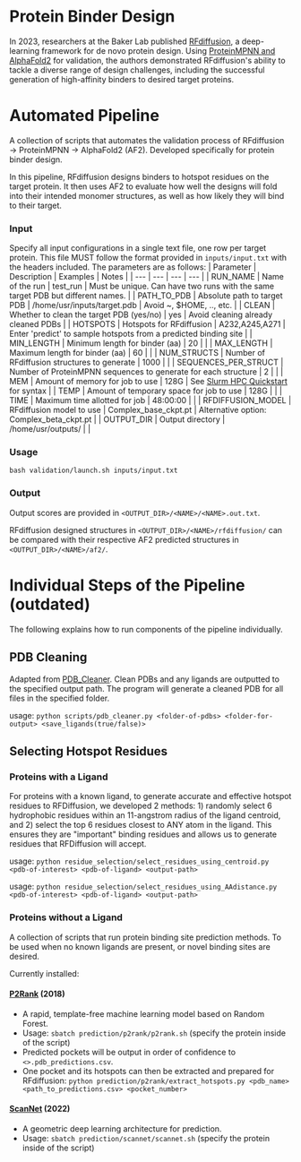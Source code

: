 # Protein Binder Design

In 2023, researchers at the Baker Lab published [RFdiffusion](https://github.com/RosettaCommons/RFdiffusion), a deep-learning framework for de novo protein design. Using [ProteinMPNN and AlphaFold2](https://github.com/nrbennet/dl_binder_design) for validation, the authors demonstrated RFdiffusion's ability to tackle a diverse range of design challenges, including the successful generation of high-affinity binders to desired target proteins.

# Automated Pipeline

A collection of scripts that automates the validation process of RFdiffusion &#8594; ProteinMPNN &#8594; AlphaFold2 (AF2). Developed specifically for protein binder design.

In this pipeline, RFdiffusion designs binders to hotspot residues on the target protein. It then uses AF2 to evaluate how well the designs will fold into their intended monomer structures, as well as how likely they will bind to their target.
 
### Input
Specify all input configurations in a single text file, one row per target protein. This file MUST follow the format provided in `inputs/input.txt` with the headers included. The parameters are as follows:
| Parameter | Description | Examples | Notes |
| --- | --- | --- | --- |
| RUN_NAME | Name of the run | test_run | Must be unique. Can have two runs with the same target PDB but different names. |
| PATH_TO_PDB | Absolute path to target PDB | /home/usr/inputs/target.pdb | Avoid ~, $HOME, .., etc. |
| CLEAN | Whether to clean the target PDB (yes/no) | yes | Avoid cleaning already cleaned PDBs |
| HOTSPOTS | Hotspots for RFdiffusion | A232,A245,A271 | Enter 'predict' to sample hotspots from a predicted binding site |
| MIN_LENGTH | Minimum length for binder (aa) | 20 | |
| MAX_LENGTH | Maximum length for binder (aa) | 60 | |
| NUM_STRUCTS | Number of RFdiffusion structures to generate  | 1000 | |
| SEQUENCES_PER_STRUCT | Number of ProteinMPNN sequences to generate for each structure | 2 | |
| MEM | Amount of memory for job to use | 128G | See [Slurm HPC Quickstart](https://hpc.ccm.sickkids.ca/w/index.php/Slurm_HPC_Quickstart) for syntax |
| TEMP | Amount of temporary space for job to use | 128G | |
| TIME | Maximum time allotted for job | 48:00:00 | |
| RFDIFFUSION_MODEL | RFdiffusion model to use | Complex_base_ckpt.pt | Alternative option: Complex_beta_ckpt.pt |
| OUTPUT_DIR | Output directory | /home/usr/outputs/ | |
 
### Usage
```
bash validation/launch.sh inputs/input.txt
```
### Output
Output scores are provided in `<OUTPUT_DIR>/<NAME>/<NAME>.out.txt`.

RFdiffusion designed structures in `<OUTPUT_DIR>/<NAME>/rfdiffusion/` can be compared with their respective AF2 predicted structures in `<OUTPUT_DIR>/<NAME>/af2/`.

# Individual Steps of the Pipeline (outdated)

The following explains how to run components of the pipeline individually.

## PDB Cleaning
Adapted from [PDB_Cleaner](https://github.com/LePingKYXK/PDB_cleaner). Clean PDBs and any ligands are outputted to the specified output path. The program will generate a cleaned PDB for all files in the specified folder.

usage: `python scripts/pdb_cleaner.py <folder-of-pdbs> <folder-for-output> <save_ligands(true/false)>`

## Selecting Hotspot Residues

### Proteins with a Ligand
For proteins with a known ligand, to generate accurate and effective hotspot residues to RFDiffusion, we developed 2 methods: 1) randomly select 6 hydrophobic residues within an 11-angstrom radius of the ligand centroid, and 2) select the top 6 residues closest to ANY atom in the ligand. This ensures they are "important" binding residues and allows us to generate residues that RFDiffusion will accept.

usage: `python residue_selection/select_residues_using_centroid.py <pdb-of-interest> <pdb-of-ligand> <output-path>`

usage: `python residue_selection/select_residues_using_AAdistance.py <pdb-of-interest> <pdb-of-ligand> <output-path>`

### Proteins without a Ligand

A collection of scripts that run protein binding site prediction methods. To be used when no known ligands are present, or novel binding sites are desired.

Currently installed:
#### [P2Rank](https://github.com/rdk/p2rank) (2018)
* A rapid, template-free machine learning model based on Random Forest.
* Usage: `sbatch prediction/p2rank/p2rank.sh` (specify the protein inside of the script)
* Predicted pockets will be output in order of confidence to `<>.pdb_predictions.csv`.
* One pocket and its hotspots can then be extracted and prepared for RFdiffusion: `python prediction/p2rank/extract_hotspots.py <pdb_name> <path_to_predictions.csv> <pocket_number>`
#### [ScanNet](https://github.com/jertubiana/ScanNet) (2022)
* A geometric deep learning architecture for prediction.
* Usage: `sbatch prediction/scannet/scannet.sh` (specify the protein inside of the script)
